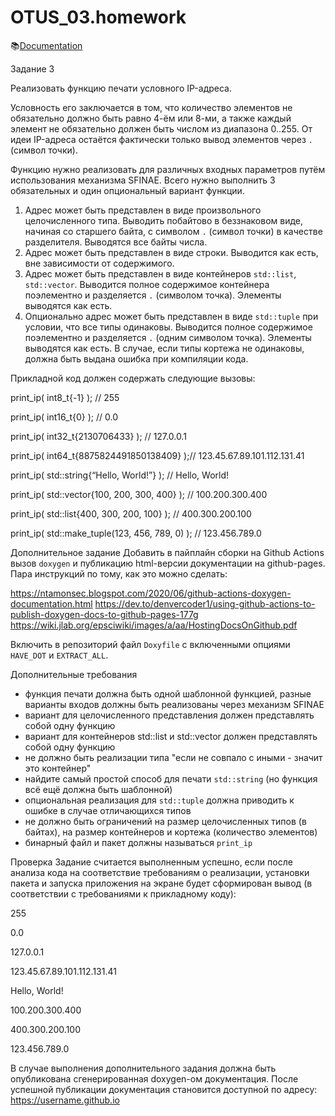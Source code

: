 # OTUS_03.homework

📚[Documentation](https://shurafairy.github.io/OTUS_03.homework/index.html)

Задание 3

Реализовать функцию печати условного IP-адреса.

Условность его заключается в том, что количество элементов не обязательно должно быть равно 4-ём 
или 8-ми, а также каждый элемент не обязательно должен быть числом из диапазона 0..255. От идеи 
IP-адреса остаётся фактически только вывод элементов через `.` (символ точки).

Функцию нужно реализовать для различных входных параметров путём использования механизма 
SFINAE. Всего нужно выполнить 3 обязательных и один опциональный вариант функции.

1. Адрес может быть представлен в виде произвольного целочисленного типа. Выводить 
   побайтово в беззнаковом виде, начиная со старшего байта, с символом `.` (символ точки) 
   в качестве разделителя. Выводятся все байты числа.
2. Адрес может быть представлен в виде строки. Выводится как есть, вне зависимости от 
   содержимого.
3. Адрес может быть представлен в виде контейнеров `std::list`, `std::vector`. 
   Выводится полное содержимое контейнера поэлементно и разделяется `.` (символом 
   точка). Элементы выводятся как есть.
4. Опционально адрес может быть представлен в виде `std::tuple` при условии, что все 
   типы одинаковы. Выводится полное содержимое поэлементно и разделяется `.` (одним 
   символом точка). Элементы выводятся как есть. В случае, если типы кортежа не одинаковы, 
   должна быть выдана ошибка при компиляции кода.

Прикладной код должен содержать следующие вызовы:

print_ip( int8_t{-1} ); // 255

print_ip( int16_t{0} ); // 0.0

print_ip( int32_t{2130706433} ); // 127.0.0.1

print_ip( int64_t{8875824491850138409} );// 123.45.67.89.101.112.131.41

print_ip( std::string{“Hello, World!”} ); // Hello, World!

print_ip( std::vector<int>{100, 200, 300, 400} ); // 100.200.300.400

print_ip( std::list<shot>{400, 300, 200, 100} ); // 400.300.200.100

print_ip( std::make_tuple(123, 456, 789, 0) ); // 123.456.789.0

Дополнительное задание
Добавить в пайплайн сборки на Github Actions вызов `doxygen` и публикацию html-версии 
документации на github-pages. Пара инструкций по тому, как это можно сделать:

https://ntamonsec.blogspot.com/2020/06/github-actions-doxygen-documentation.html 
https://dev.to/denvercoder1/using-github-actions-to-publish-doxygen-docs-to-github-pages-177g 
https://wiki.jlab.org/epsciwiki/images/a/aa/HostingDocsOnGithub.pdf

Включить в репозиторий файл `Doxyfile` с включенными опциями `HAVE_DOT` и `EXTRACT_ALL`.

Дополнительные требования
- функция печати должна быть одной шаблонной функцией, разные варианты входов 
  должны быть реализованы через механизм SFINAE
- вариант для целочисленного представления должен представлять собой одну функцию
- вариант для контейнеров std::list и std::vector должен представлять собой одну функцию
- не должно быть реализации типа "если не совпало с иными - значит это контейнер"
- найдите самый простой способ для печати `std::string` (но функция всё ещё должна быть 
  шаблонной)
- опциональная реализация для `std::tuple` должна приводить к ошибке в случае 
  отличающихся типов
- не должно быть ограничений на размер целочисленных типов (в байтах), на размер 
  контейнеров и кортежа (количество элементов)
- бинарный файл и пакет должны называться `print_ip`

Проверка
Задание считается выполненным успешно, если после анализа кода на соответствие требованиям 
о реализации, установки пакета и запуска приложения на экране будет сформирован вывод (в 
соответствии с требованиями к прикладному коду):

255

0.0

127.0.0.1

123.45.67.89.101.112.131.41

Hello, World!

100.200.300.400

400.300.200.100

123.456.789.0

В случае выполнения дополнительного задания должна быть опубликована сгенерированная 
doxygen-ом документация. После успешной публикации документация становится доступной по 
адресу: 
https://username.github.io